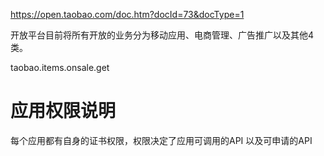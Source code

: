 https://open.taobao.com/doc.htm?docId=73&docType=1

开放平台目前将所有开放的业务分为移动应用、电商管理、广告推广以及其他4类。


taobao.items.onsale.get



# 应用权限说明
每个应用都有自身的证书权限，权限决定了应用可调用的API 以及可申请的API 